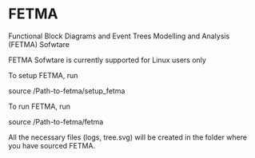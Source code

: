 # FETMA

Functional Block Diagrams and Event Trees Modelling and Analysis (FETMA) Sofwtare

FETMA Sofwtare is currently supported for Linux users only

To setup FETMA, run

source /Path-to-fetma/setup_fetma

To run FETMA, run

source /Path-to-fetma/fetma

All the necessary files (logs, tree.svg) will be created in the folder where you have sourced FETMA.
